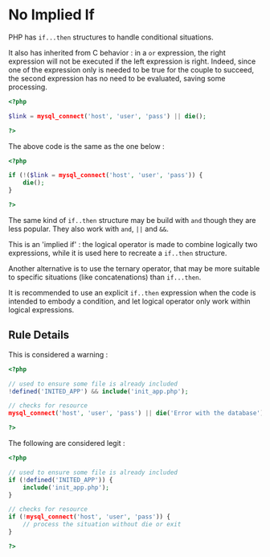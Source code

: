<!-- Good Practices -->
# No Implied If

PHP has `if...then` structures to handle conditional situations. 

It also has inherited from C behavior : in a `or` expression, the right expression will not be executed if the left expression is right. Indeed, since one of the expression only is needed to be true for the couple to succeed, the second expression has no need to be evaluated, saving some processing. 

```php
<?php

$link = mysql_connect('host', 'user', 'pass') || die();

?>
```

The above code is the same as the one below : 

```php
<?php

if (!($link = mysql_connect('host', 'user', 'pass')) { 
	die();
}

?>
```
The same kind of `if..then` structure may be build with `and` though they are less popular. They also work with `and`, `||` and `&&`. 

This is an 'implied if' : the logical operator is made to combine logically two expressions, while it is used here to recreate a `if..then` structure. 

Another alternative is to use the ternary operator, that may be more suitable to specific situations (like concatenations) than `if...then`. 

It is recommended to use an explicit `if..then` expression when the code is intended to embody a condition, and let logical operator only work within logical expressions. 

## Rule Details

This is considered a warning : 

```php
<?php

// used to ensure some file is already included
!defined('INITED_APP') && include('init_app.php');

// checks for resource
mysql_connect('host', 'user', 'pass') || die('Error with the database');

?>
```

The following are considered legit : 

```php
<?php

// used to ensure some file is already included
if (!defined('INITED_APP')) {
	include('init_app.php');
}

// checks for resource
if (!mysql_connect('host', 'user', 'pass')) {
	// process the situation without die or exit
}

?>
```

<!--
## When Not To Use It
Please, always use it.

## Further Reading

* []()
 -->
